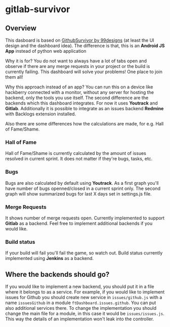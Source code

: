 # gitlab-survivor

## Overview

This dasboard is based on [GithubSurvivor by 99designs](https://github.com/99designs/githubsurvivor) (at least the UI design and the dashboard idea). The difference is that, this is an **Android JS App** instead of python web application

Why it is for? You do not want to always have a lot of tabs open and observe if there are any merge requests in your project or the build is currently failing. This dashboard will solve your problems! One place to join them all!

Why this approach instead of an app? You can run this on a device like hackberry connected with a monitor, without any server for hosting the backend, only the tools you use itself. The second difference are the backends which this dashboard integrates. For now it uses **Youtrack** and **Gitlab**. Additionally it is possible to integrate as an issues backend **Redmine** with Backlogs extension installed. 

Also there are some differences how the calculations are made, for e.g. Hall of Fame/Shame.

### Hall of Fame

Hall of Fame/Shame is currently calculated by the amount of issues resolved in current sprint. It does not matter if they're bugs, tasks, etc.

### Bugs

Bugs are also calculated by default using **Youtrack**. As a first graph you'll have number of bugs openned/closed in a current sprint only. The second graph will show summarized bugs for last X days set in settings.js file.

### Merge Requests

It shows number of merge requests open. Currently implemented to support **Gitlab** as a backend. Feel free to implement additional backends if you would like.

### Build status

If your build will fail you'll fail the game, so watch out. Build status currently implemented using **Jenkins** as a backend.


## Where the backends should go?

If you would like to implement a new backend, you should put it in a file where it belongs to as a service. For example, if you would like to implement issues for Github you should create new service in ```issues/github.js``` with a name ```issuesGithub``` in a module ```ftDashboard.issues.github```. You can put also additional services there. To change the implementation you should change the main file for a module, in this case it would be ```issues/issues.js```. This way the details of an implementation won't leak into the controller.


